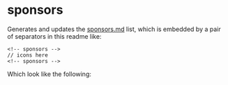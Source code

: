 # sponsors

Generates and updates the [sponsors.md](sponsors.md) list, which is 
embedded by a pair of separators in this readme like:

```
<!-- sponsors -->
// icons here
<!-- sponsors -->
```

Which look like the following:

<!-- sponsors -->

<!-- sponsors -->